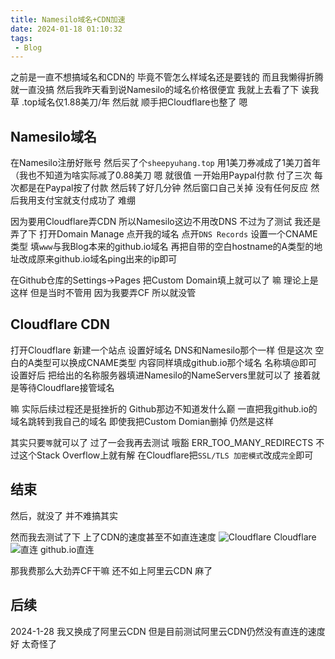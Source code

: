 ```yaml
---
title: Namesilo域名+CDN加速
date: 2024-01-18 01:10:32
tags:
 - Blog
---
```


之前是一直不想搞域名和CDN的
毕竟不管怎么样域名还是要钱的
而且我懒得折腾 就一直没搞
然后我昨天看到说Namesilo的域名价格很便宜
我就上去看了下
诶我草 .top域名仅1.88美刀/年
然后就 顺手把Cloudflare也整了 嗯

## Namesilo域名
在Namesilo注册好账号
然后买了个```sheepyuhang.top```
用1美刀券减成了1美刀首年（我也不知道为啥实际减了0.88美刀
嗯 就很值
一开始用Paypal付款 付了三次
每次都是在Paypal按了付款 然后转了好几分钟
然后窗口自己关掉 没有任何反应
然后我用支付宝就支付成功了
难绷

因为要用Cloudflare弄CDN
所以Namesilo这边不用改DNS
不过为了测试 我还是弄了下
打开Domain Manage
点开我的域名 点开```DNS Records```
设置一个CNAME类型 填```www```与我Blog本来的github.io域名
再把自带的空白hostname的A类型的地址改成原来github.io域名ping出来的ip即可

在Github仓库的Settings→Pages
把Custom Domain填上就可以了
嘛 理论上是这样 但是当时不管用
因为我要弄CF 所以就没管

## Cloudflare CDN
打开Cloudflare 新建一个站点
设置好域名
DNS和Namesilo那个一样
但是这次 空白的A类型可以换成CNAME类型
内容同样填成github.io那个域名 名称填@即可
设置好后 把给出的名称服务器填进Namesilo的NameServers里就可以了
接着就是等待Cloudflare接管域名

嘛 实际后续过程还是挺挫折的
Github那边不知道发什么巅
一直把我github.io的域名跳转到我自己的域名
即使我把Custom Domian删掉 仍然是这样

其实只要```等```就可以了
过了一会我再去测试
哦豁 ERR_TOO_MANY_REDIRECTS
不过这个Stack Overflow上就有解
在Cloudflare把```SSL/TLS 加密模式```改成```完全```即可

## 结束
然后，就没了
并不难搞其实

然而我去测试了下
上了CDN的速度甚至不如直连速度
![Cloudflare](./resources/images/cloudflare/cloudflare.png)
Cloudflare
![直连](./resources/images/cloudflare/github.png)
github.io直连

那我费那么大劲弄CF干嘛
还不如上阿里云CDN 麻了

## 后续
2024-1-28 我又换成了阿里云CDN
但是目前测试阿里云CDN仍然没有直连的速度好
太奇怪了